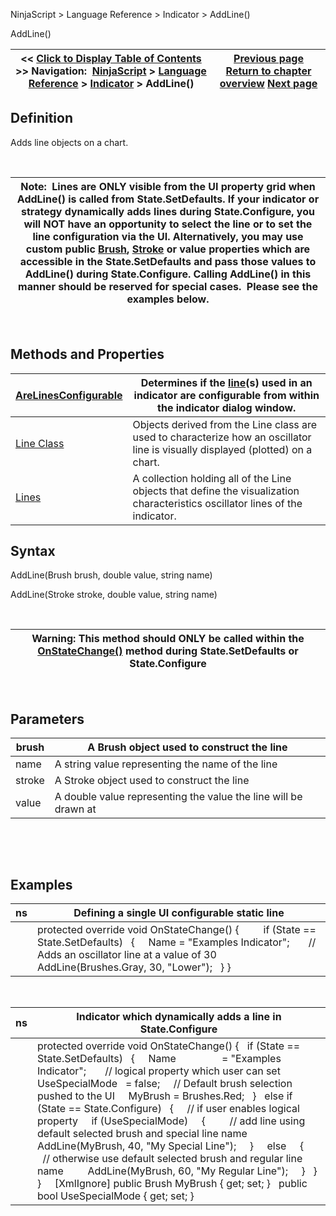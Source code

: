 ﻿


NinjaScript \> Language Reference \> Indicator \> AddLine()






















AddLine()







| \<\< [Click to Display Table of Contents](addline.md) \>\> **Navigation:**     [NinjaScript](ninjascript-1.md) \> [Language Reference](language_reference_wip-1.md) \> [Indicator](indicator-1.md) \> AddLine() | [Previous page](indicator-1.md) [Return to chapter overview](indicator-1.md) [Next page](arelinesconfigurable-1.md) |
| --- | --- |











## Definition


Adds line objects on a chart.


 




| Note:  Lines are ONLY visible from the UI property grid when AddLine() is called from State.SetDefaults. If your indicator or strategy dynamically adds lines during State.Configure, you will NOT have an opportunity to select the line or to set the line configuration via the UI. Alternatively, you may use custom public [Brush](brushes-1.md), [Stroke](stroke_class-1.md) or value properties which are accessible in the State.SetDefaults and pass those values to AddLine() during State.Configure. Calling AddLine() in this manner should be reserved for special cases.  Please see the examples below. |
| --- |



 


## Methods and Properties




| [AreLinesConfigurable](arelinesconfigurable-1.md) | Determines if the [line](addline-1.md)(s) used in an indicator are configurable from within the indicator dialog window. |
| --- | --- |
| [Line Class](line_class-1.md) | Objects derived from the Line class are used to characterize how an oscillator line is visually displayed (plotted) on a chart. |
| [Lines](lines-1.md) | A collection holding all of the Line objects that define the visualization characteristics oscillator lines of the indicator. |



## Syntax


AddLine(Brush brush, double value, string name)  

AddLine(Stroke stroke, double value, string name)


 




| Warning: This method should ONLY be called within the [OnStateChange()](onstatechange-1.md) method during State.SetDefaults or State.Configure |
| --- |



 


## Parameters




| brush | A Brush object used to construct the line |
| --- | --- |
| name | A string value representing the name of the line |
| stroke | A Stroke object used to construct the line |
| value | A double value representing the value the line will be drawn at |



 


 


## Examples




| ns | Defining a single UI configurable static line |
| --- | --- |
|  | protected override void OnStateChange() {          if (State \=\= State.SetDefaults)    {      Name \= "Examples Indicator";         // Adds an oscillator line at a value of 30      AddLine(Brushes.Gray, 30, "Lower");    } } |



 




| ns | Indicator which dynamically adds a line in State.Configure |
| --- | --- |
|  | protected override void OnStateChange() {    if (State \=\= State.SetDefaults)    {      Name                 \= "Examples Indicator";        // logical property which user can set      UseSpecialMode   \= false;      // Default brush selection pushed to the UI      MyBrush \= Brushes.Red;    }    else if (State \=\= State.Configure)    {      // if user enables logical property      if (UseSpecialMode)      {          // add line using default selected brush and special line name          AddLine(MyBrush, 40,  "My Special Line");      }      else      {          // otherwise use default selected brush and regular line name          AddLine(MyBrush, 60, "My Regular Line");      }    } }     \[XmlIgnore] public Brush MyBrush { get; set; }   public bool UseSpecialMode { get; set; } |



 


 








